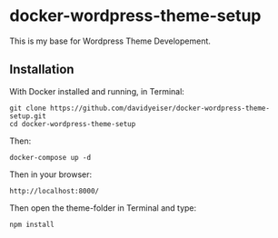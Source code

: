 # docker-wordpress-theme-setup

This is my base for Wordpress Theme Developement.

## Installation

With Docker installed and running, in Terminal:

````
git clone https://github.com/davidyeiser/docker-wordpress-theme-setup.git
cd docker-wordpress-theme-setup
````

Then:

````
docker-compose up -d
````

Then in your browser:
````
http://localhost:8000/
````


Then open the theme-folder in Terminal and type:
````
npm install
````

